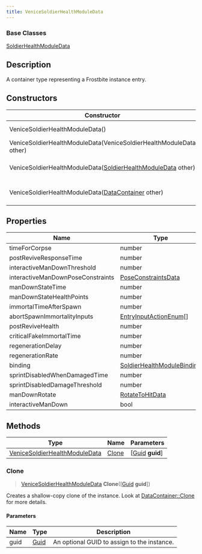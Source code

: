 ```yaml
---
title: VeniceSoldierHealthModuleData
---
```

### Base Classes

[SoldierHealthModuleData](SoldierHealthModuleData)

## Description

A container type representing a Frostbite instance entry.

## Constructors

| Constructor                                                                              | Description                                                                                                                                       |
| ---------------------------------------------------------------------------------------- | ------------------------------------------------------------------------------------------------------------------------------------------------- |
| VeniceSoldierHealthModuleData()                                                          | Create a new instance of this container type.                                                                                                     |
| VeniceSoldierHealthModuleData(VeniceSoldierHealthModuleData other)                       | Create a reference copy of an instance of the same type.                                                                                          |
| VeniceSoldierHealthModuleData([SoldierHealthModuleData](SoldierHealthModuleData) other)  | Upcast an instance of type [SoldierHealthModuleData](SoldierHealthModuleData) to [VeniceSoldierHealthModuleData](VeniceSoldierHealthModuleData).  |
| VeniceSoldierHealthModuleData([DataContainer](/vext/ref/shared/class/datacontainer) other) | Upcast an instance of type [DataContainer](/vext/ref/shared/class/datacontainer) to [VeniceSoldierHealthModuleData](VeniceSoldierHealthModuleData). |

## Properties

| Name                              | Type                                                     | Description |
| --------------------------------- | -------------------------------------------------------- | ----------- |
| timeForCorpse                     | number                                                   |             |
| postReviveResponseTime            | number                                                   |             |
| interactiveManDownThreshold       | number                                                   |             |
| interactiveManDownPoseConstraints | [PoseConstraintsData](PoseConstraintsData)               |             |
| manDownStateTime                  | number                                                   |             |
| manDownStateHealthPoints          | number                                                   |             |
| immortalTimeAfterSpawn            | number                                                   |             |
| abortSpawnImmortalityInputs       | [EntryInputActionEnum](EntryInputActionEnum)\[\]         |             |
| postReviveHealth                  | number                                                   |             |
| criticalFakeImmortalTime          | number                                                   |             |
| regenerationDelay                 | number                                                   |             |
| regenerationRate                  | number                                                   |             |
| binding                           | [SoldierHealthModuleBinding](SoldierHealthModuleBinding) |             |
| sprintDisabledWhenDamagedTime     | number                                                   |             |
| sprintDisabledDamageThreshold     | number                                                   |             |
| manDownRotate                     | [RotateToHitData](RotateToHitData)                       |             |
| interactiveManDown                | bool                                                     |             |

## Methods

| Type                                                           | Name            | Parameters                                     |
| -------------------------------------------------------------- | --------------- | ---------------------------------------------- |
| [VeniceSoldierHealthModuleData](VeniceSoldierHealthModuleData) | [Clone](#clone) | \[[Guid](/vext/ref/shared/class/guid) **guid**\] |

### Clone

> [VeniceSoldierHealthModuleData](VeniceSoldierHealthModuleData) **Clone**(\[[Guid](/vext/ref/shared/class/guid) **guid**\])

Creates a shallow-copy clone of the instance. Look at [DataContainer::Clone](/vext/ref/shared/class/datacontainer#clone) for more details.

#### Parameters

| Name | Type         | Description                                 |
| ---- | ------------ | ------------------------------------------- |
| guid | [Guid](Guid) | An optional GUID to assign to the instance. |
